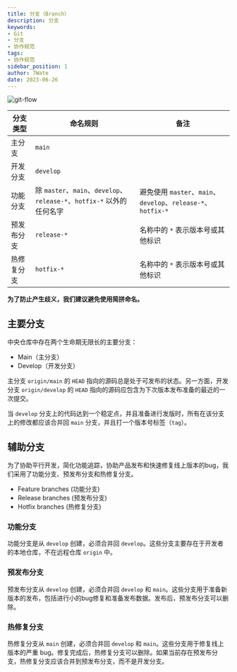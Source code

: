 ```yaml
---
title: 分支（Branch）
description: 分支
keywords:
- Git
- 分支
- 协作规范
tags:
- 协作规范
sidebar_position: 1
author: 7Wate
date: 2023-06-26
---
```



![git-flow](https://static.7wate.com/img/2022/10/09/a24754d19f904.png)

| 分支类型   | 命名规则                                                     | 备注                                                         |
| ---------- | ------------------------------------------------------------ | ------------------------------------------------------------ |
| 主分支     | `main`                                                       |                                                              |
| 开发分支   | `develop`                                                    |                                                              |
| 功能分支   | 除 `master`、`main`、`develop`、`release-*`、`hotfix-*` 以外的任何名字 | 避免使用 `master`、`main`、`develop`、`release-*`、`hotfix-*` |
| 预发布分支 | `release-*`                                                  | 名称中的 `*` 表示版本号或其他标识                            |
| 热修复分支 | `hotfix-*`                                                   | 名称中的 `*` 表示版本号或其他标识                            |

**为了防止产生歧义，我们建议避免使用简拼命名。**

## 主要分支

中央仓库中存在两个生命期无限长的主要分支：

- Main（主分支）
- Develop（开发分支）

主分支 `origin/main` 的 `HEAD` 指向的源码总是处于可发布的状态。另一方面，开发分支 `origin/develop` 的 `HEAD` 指向的源码应包含为下次版本发布准备的最近的一次提交。

当 `develop` 分支上的代码达到一个稳定点，并且准备进行发版时，所有在该分支上的修改都应该合并回 `main` 分支，并且打一个版本号标签（`tag`）。

## 辅助分支

为了协助平行开发，简化功能追踪，协助产品发布和快速修复线上版本的bug，我们采用了功能分支、预发布分支和热修复分支。

- Feature branches (功能分支)
- Release branches (预发布分支)
- Hotfix branches (热修复分支)

### 功能分支

功能分支是从 `develop` 创建，必须合并回 `develop`。这些分支主要存在于开发者的本地仓库，不在远程仓库 `origin` 中。

### 预发布分支

预发布分支从 `develop` 创建，必须合并回 `develop` 和 `main`。这些分支用于准备新版本的发布，包括进行小的bug修复和准备发布数据。发布后，预发布分支可以删除。

### 热修复分支

热修复分支从 `main` 创建，必须合并回 `develop` 和 `main`。这些分支用于修复线上版本的严重 bug。修复完成后，热修复分支可以删除。如果当前存在预发布分支，热修复分支应该合并到预发布分支，而不是开发分支。
